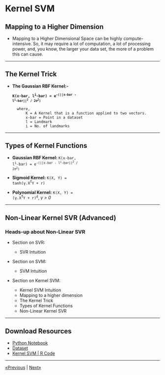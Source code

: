# Kernel SVM

## Mapping to a Higher Dimension

* Mapping to a Higher Dimensional Space can be highly compute-intensive. So, it may require a lot of computation, a lot of processing power, and, you know, the larger your data set, the more of a problem this can cause.
<hr>

## The Kernel Trick

* **The Gaussian RBF Kernel:-**

    <b><code>K(x-bar, l<sup>i</sup>-bar) = e<sup>-(||x-bar - l<sup>i</sup>-bar||<sup>2</sup> / 2σ<sup>2</sup>)</sup></code></b>

        where,
            K = A Kernel that is a function applied to two vectors.
            x-bar = Point in a dataset
            l = Landmark
            i = No. of landmarks
<hr>

## Types of Kernel Functions

* **Gaussian RBF Kernel:** <code>K(x-bar, l<sup>i</sup>-bar) = e<sup>-(||x-bar - l<sup>i</sup>-bar||<sup>2</sup> / 2σ<sup>2</sup>)</sup></code>

* **Sigmoid Kernel:** <code>K(X, Y) = tanh(γ.X<sup>T</sup>Y + r)</code>

* **Polynomial Kernel:** <code>K(X, Y) = (γ.X<sup>T</sup>Y + r)<sup>d</sup></code>, *γ > 0*
<hr>

## Non-Linear Kernel SVR (Advanced)

### Heads-up about Non-Linear SVR

* Section on SVR:
    * SVR Intuition

* Section on SVM:
    * SVM Intuition

* Section on Kernel SVM:
    * Kernel SVM Intuition
    * Mapping to a higher dimension
    * The Kernel Trick
    * Types of Kernel Functions
    * Non-Linear Kernel SVR
<hr>

## Download Resources
* <a href="Python/Kernel SVM.ipynb" download>Python Notebook</a>
* <a href="Python/Social_Network_Ads.csv" download>Dataset</a>
* <a href="R/Kernel SVM in R.r" download>Kernel SVM | R Code</a>
<hr>

<a href="../Section 18 - Support Vector Machine (SVM)">«Previous</a> | <a href="../Section 20 - Naive Bayes">Next»</a>
